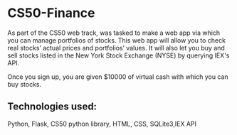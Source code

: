 # CS50-Finance
As part of the CS50 web track, was tasked to make a web app via which you can manage portfolios of stocks. 
This web app will allow you to check real stocks’ actual prices and portfolios’ values. It will also let you buy and sell stocks listed in the New York Stock Exchange (NYSE) by querying IEX's API.

Once you sign up, you are given $10000 of virtual cash with which you can buy stocks.

## Technologies used:
Python, Flask, CS50 python library, HTML, CSS, SQLite3,IEX API
